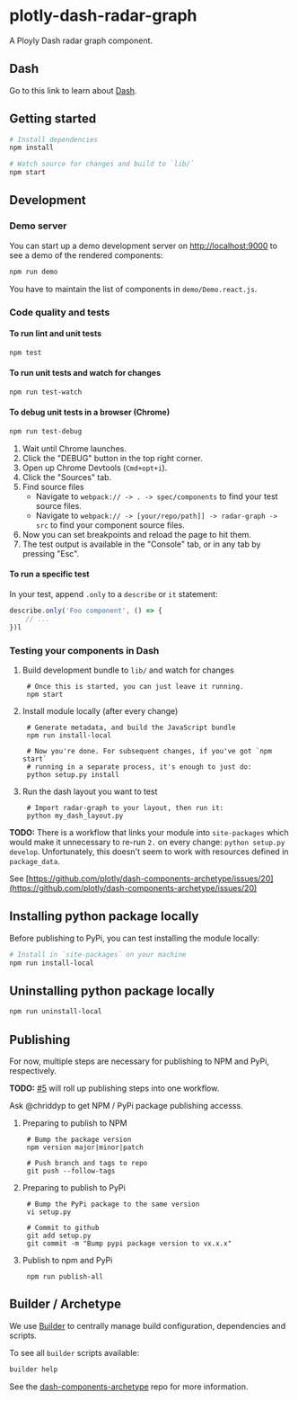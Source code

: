 # plotly-dash-radar-graph

A Ployly Dash radar graph component.

## Dash

Go to this link to learn about [Dash](https://plot.ly/dash/).

## Getting started

```sh
# Install dependencies
npm install

# Watch source for changes and build to `lib/`
npm start
```

## Development

### Demo server

You can start up a demo development server on [http://localhost:9000](http://localhost:9000) to see a demo of the rendered
components:

```sh
npm run demo
```

You have to maintain the list of components in `demo/Demo.react.js`.

### Code quality and tests

#### To run lint and unit tests

```sh
npm test
```

#### To run unit tests and watch for changes

```sh
npm run test-watch
```

#### To debug unit tests in a browser (Chrome)

```sh
npm run test-debug
```

1. Wait until Chrome launches.
1. Click the "DEBUG" button in the top right corner.
1. Open up Chrome Devtools (`Cmd+opt+i`).
1. Click the "Sources" tab.
1. Find source files
    - Navigate to `webpack:// -> . -> spec/components` to find your test source files.
    - Navigate to `webpack:// -> [your/repo/path]] -> radar-graph -> src` to find your component source files.
1. Now you can set breakpoints and reload the page to hit them.
1. The test output is available in the "Console" tab, or in any tab by pressing "Esc".

#### To run a specific test

In your test, append `.only` to a `describe` or `it` statement:

```javascript
describe.only('Foo component', () => {
    // ...
})l
```

### Testing your components in Dash

1. Build development bundle to `lib/` and watch for changes

        # Once this is started, you can just leave it running.
        npm start

1. Install module locally (after every change)

        # Generate metadata, and build the JavaScript bundle
        npm run install-local

        # Now you're done. For subsequent changes, if you've got `npm start`
        # running in a separate process, it's enough to just do:
        python setup.py install

1. Run the dash layout you want to test

        # Import radar-graph to your layout, then run it:
        python my_dash_layout.py

**TODO:** There is a workflow that links your module into `site-packages` which would make it unnecessary to re-run `2.` on every change: `python setup.py develop`. Unfortunately, this doesn't seem to work with resources defined in `package_data`.

See [https://github.com/plotly/dash-components-archetype/issues/20](https://github.com/plotly/dash-components-archetype/issues/20)

## Installing python package locally

Before publishing to PyPi, you can test installing the module locally:

```sh
# Install in `site-packages` on your machine
npm run install-local
```

## Uninstalling python package locally

```sh
npm run uninstall-local
```

## Publishing

For now, multiple steps are necessary for publishing to NPM and PyPi,
respectively.

**TODO:** [#5](https://github.com/plotly/dash-components-archetype/issues/5) will roll up publishing steps into one workflow.

Ask @chriddyp to get NPM / PyPi package publishing accesss.

1. Preparing to publish to NPM

        # Bump the package version
        npm version major|minor|patch

        # Push branch and tags to repo
        git push --follow-tags

1. Preparing to publish to PyPi

        # Bump the PyPi package to the same version
        vi setup.py

        # Commit to github
        git add setup.py
        git commit -m "Bump pypi package version to vx.x.x"

1. Publish to npm and PyPi

        npm run publish-all

## Builder / Archetype

We use [Builder][] to centrally manage build configuration, dependencies and scripts.

To see all `builder` scripts available:

```sh
builder help
```

See the [dash-components-archetype][] repo for more information.

[Builder]: https://github.com/FormidableLabs/builder
[Dash]: https://github.com/plotly/dash2
[dash-components-archetype]: https://github.com/plotly/dash-components-archetype
